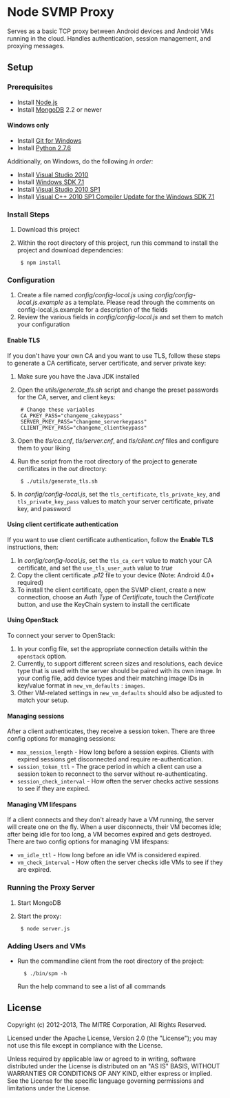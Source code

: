 # Node SVMP Proxy

Serves as a basic TCP proxy between Android devices and Android VMs running in the cloud. Handles authentication, session management, and proxying messages.

## Setup

### Prerequisites
* Install [Node.js](http://nodejs.org)
* Install [MongoDB](http://docs.mongodb.org/manual/installation/) 2.2 or newer

#### Windows only
* Install [Git for Windows](http://msysgit.github.io/)
* Install [Python 2.7.6](https://www.python.org/download/releases/2.7.6/)

Additionally, on Windows, do the following *in order:*

* Install [Visual Studio 2010](http://www.microsoft.com/visualstudio/eng/downloads#d-2010-express)
* Install [Windows SDK 7.1](http://www.microsoft.com/en-us/download/details.aspx?id=8279)
* Install [Visual Studio 2010 SP1](http://www.microsoft.com/en-us/download/details.aspx?id=23691)
* Install [Visual C++ 2010 SP1 Compiler Update for the Windows SDK 7.1](http://www.microsoft.com/en-us/download/details.aspx?id=4422)

### Install Steps
1. Download this project
2. Within the root directory of this project, run this command to install the project and download dependencies:

        $ npm install

### Configuration

1. Create a file named *config/config-local.js* using *config/config-local.js.example* as a template.  Please
read through the comments on config-local.js.example for a description of the fields
2. Review the various fields in *config/config-local.js* and set them to match your configuration

#### Enable TLS

If you don't have your own CA and you want to use TLS, follow these steps to generate a CA certificate, server certificate, and server private key:

1. Make sure you have the Java JDK installed
2. Open the *utils/generate_tls.sh* script and change the preset passwords for the CA, server, and client keys:

        # Change these variables
        CA_PKEY_PASS="changeme_cakeypass"
        SERVER_PKEY_PASS="changeme_serverkeypass"
        CLIENT_PKEY_PASS="changeme_clientkeypass"

3. Open the *tls/ca.cnf*, *tls/server.cnf*, and *tls/client.cnf* files  and configure them to your liking
4. Run the script from the root directory of the project to generate certificates in the *out* directory:

        $ ./utils/generate_tls.sh

5. In *config/config-local.js*, set the `tls_certificate`, `tls_private_key`, and `tls_private_key_pass` values to match your server certificate, private key, and password

#### Using client certificate authentication
If you want to use client certificate authentication, follow the **Enable TLS** instructions, then:

1. In *config/config-local.js*, set the `tls_ca_cert` value to match your CA certificate, and set the `use_tls_user_auth` value to *true*
2. Copy the client certificate *.p12* file to your device (Note: Android 4.0+ required)
3. To install the client certificate, open the SVMP client, create a new connection, choose an *Auth Type* of *Certificate*, touch the *Certificate* button, and use the KeyChain system to install the certificate

#### Using OpenStack
To connect your server to OpenStack:

1. In your config file, set the appropriate connection details within the `openstack` option.
2. Currently, to support different screen sizes and resolutions, each device type that is used with the server should be paired with its own image. In your config file, add device types and their matching image IDs in key/value format in `new_vm_defaults` : `images`.
3. Other VM-related settings in `new_vm_defaults` should also be adjusted to match your setup.

#### Managing sessions
After a client authenticates, they receive a session token. There are three config options for managing sessions:

* `max_session_length` - How long before a session expires. Clients with expired sessions get disconnected and require re-authentication.
* `session_token_ttl` - The grace period in which a client can use a session token to reconnect to the server without re-authenticating.
* `session_check_interval` - How often the server checks active sessions to see if they are expired.

#### Managing VM lifespans
If a client connects and they don't already have a VM running, the server will create one on the fly. When a user disconnects, their VM becomes idle; after being idle for too long, a VM becomes expired and gets destroyed. There are two config options for managing VM lifespans:

* `vm_idle_ttl` - How long before an idle VM is considered expired.
* `vm_check_interval` - How often the server checks idle VMs to see if they are expired.

### Running the Proxy Server

1. Start MongoDB
2. Start the proxy:

        $ node server.js

### Adding Users and VMs

* Run the commandline client from the root directory of the project:

        $ ./bin/spm -h

    Run the help command to see a list of all commands

## License

Copyright (c) 2012-2013, The MITRE Corporation, All Rights Reserved.

Licensed under the Apache License, Version 2.0 (the "License");
you may not use this file except in compliance with the License.

Unless required by applicable law or agreed to in writing, software
distributed under the License is distributed on an "AS IS" BASIS,
WITHOUT WARRANTIES OR CONDITIONS OF ANY KIND, either express or implied.
See the License for the specific language governing permissions and
limitations under the License.
